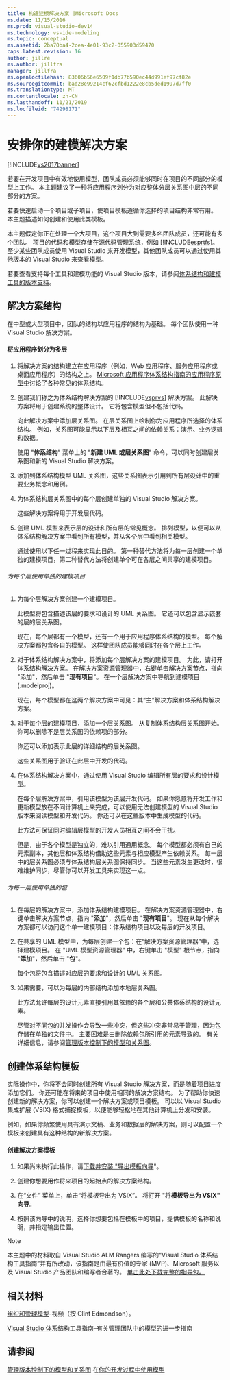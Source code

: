 ```yaml
---
title: 构造建模解决方案 |Microsoft Docs
ms.date: 11/15/2016
ms.prod: visual-studio-dev14
ms.technology: vs-ide-modeling
ms.topic: conceptual
ms.assetid: 2ba70ba4-2cea-4e01-93c2-055903d59470
caps.latest.revision: 16
author: jillre
ms.author: jillfra
manager: jillfra
ms.openlocfilehash: 83606b56e6509f1db77b590ec44d991ef97cf82e
ms.sourcegitcommit: bad28e99214cf62cfbd1222e8cb5ded1997d7ff0
ms.translationtype: MT
ms.contentlocale: zh-CN
ms.lasthandoff: 11/21/2019
ms.locfileid: "74298171"
---
```

# <a name="structure-your-modeling-solution"></a>安排你的建模解决方案

[!INCLUDE[vs2017banner](../includes/vs2017banner.md)]

若要在开发项目中有效地使用模型，团队成员必须能够同时在项目的不同部分的模型上工作。 本主题建议了一种将应用程序划分为对应整体分层关系图中层的不同部分的方案。

若要快速启动一个项目或子项目，使项目模板遵循你选择的项目结构非常有用。 本主题描述如何创建和使用此类模板。

本主题假定你正在处理一个大项目，这个项目大到需要多名团队成员，还可能有多个团队。 项目的代码和模型存储在源代码管理系统，例如 [!INCLUDE[esprtfs](../includes/esprtfs-md.md)]。 至少某些团队成员使用 Visual Studio 来开发模型，其他团队成员可以通过使用其他版本的 Visual Studio 来查看模型。

若要查看支持每个工具和建模功能的 Visual Studio 版本，请参阅[体系结构和建模工具的版本支持](../modeling/what-s-new-for-design-in-visual-studio.md#VersionSupport)。

## <a name="solution-structure"></a>解决方案结构

在中型或大型项目中，团队的结构以应用程序的结构为基础。 每个团队使用一种 Visual Studio 解决方案。

#### <a name="to-divide-an-application-into-layers"></a>将应用程序划分为多层

1. 将解决方案的结构建立在应用程序（例如，Web 应用程序、服务应用程序或桌面应用程序）的结构之上。 [Microsoft 应用程序体系结构指南的应用程序原型中](https://go.microsoft.com/fwlink/?LinkId=196681)讨论了各种常见的体系结构。

2. 创建我们称之为体系结构解决方案的 [!INCLUDE[vsprvs](../includes/vsprvs-md.md)] 解决方案。 此解决方案将用于创建系统的整体设计。 它将包含模型但不包括代码。

    向此解决方案中添加层关系图。 在层关系图上绘制你为应用程序所选择的体系结构。 例如，关系图可能显示以下层及相互之间的依赖关系：演示、业务逻辑和数据。

    使用 "**体系结构**" 菜单上的 "**新建 UML 或层关系图**" 命令，可以同时创建层关系图和新的 Visual Studio 解决方案。

3. 添加到体系结构模型 UML 关系图，这些关系图表示引用到所有层设计中的重要业务概念和用例。

4. 为体系结构层关系图中的每个层创建单独的 Visual Studio 解决方案。

    这些解决方案将用于开发层代码。

5. 创建 UML 模型来表示层的设计和所有层的常见概念。 排列模型，以便可以从体系结构解决方案中看到所有模型，并从各个层中看到相关模型。

    通过使用以下任一过程来实现此目的。 第一种替代方法将为每一层创建一个单独的建模项目，第二种替代方法将创建单个可在各层之间共享的建模项目。

###### <a name="to-use-a-separate-modeling-project-for-each-layer"></a>为每个层使用单独的建模项目

1. 为每个层解决方案创建一个建模项目。

    此模型将包含描述该层的要求和设计的 UML 关系图。 它还可以包含显示嵌套的层的层关系图。

    现在，每个层都有一个模型，还有一个用于应用程序体系结构的模型。 每个解决方案都包含各自的模型。 这样使团队成员能够同时在各个层上工作。

2. 对于体系结构解决方案中，将添加每个层解决方案的建模项目。 为此，请打开体系结构解决方案。 在解决方案资源管理器中，右键单击解决方案节点，指向 "添加"，然后单击 "**现有项目**"。 在一个层解决方案中导航到建模项目 (.modelproj)。

    现在，每个模型都在这两个解决方案中可见：其“主”解决方案和体系结构解决方案。

3. 对于每个层的建模项目，添加一个层关系图。 从复制体系结构层关系图开始。 你可以删除不是层关系图的依赖项的部分。

    你还可以添加表示此层的详细结构的层关系图。

    这些关系图用于验证在此层中开发的代码。

4. 在体系结构解决方案中，通过使用 Visual Studio 编辑所有层的要求和设计模型。

    在每个层解决方案中，引用该模型为该层开发代码。 如果你愿意将开发工作和更新模型放在不同计算机上来完成，可以使用无法创建模型的 Visual Studio 版本来阅读模型和开发代码。 你还可以在这些版本中生成模型的代码。

    此方法可保证同时编辑层模型的开发人员相互之间不会干扰。

    但是，由于各个模型是独立的，难以引用通用概念。 每个模型都必须有自己的元素副本，其他层和体系结构借助这些元素与相应模型产生依赖关系。 每一层中的层关系图必须与体系结构层关系图保持同步。 当这些元素发生更改时，很难维护同步，尽管你可以开发工具来实现这一点。

###### <a name="to-use-a-separate-package-for-each-layer"></a>为每一层使用单独的包

1. 在每层的解决方案中，添加体系结构建模项目。 在解决方案资源管理器中，右键单击解决方案节点，指向 "**添加**"，然后单击 "**现有项目**"。 现在从每个解决方案都可以访问这个单一建模项目：体系结构项目以及每层的开发项目。

2. 在共享的 UML 模型中，为每层创建一个包：在“解决方案资源管理器”中，选择建模项目。 在 "UML 模型资源管理器" 中，右键单击 "模型" 根节点，指向 "**添加**"，然后单击 "**包**"。

    每个包将包含描述对应层的要求和设计的 UML 关系图。

3. 如果需要，可以为每层的内部结构添加本地层关系图。

    此方法允许每层的设计元素直接引用其依赖的各个层和公共体系结构的设计元素。

    尽管对不同包的并发操作会导致一些冲突，但这些冲突非常易于管理，因为包存储在单独的文件中。 主要困难是由删除依赖包所引用的元素导致的。 有关详细信息，请参阅[管理版本控制下的模型和关系图](../modeling/manage-models-and-diagrams-under-version-control.md)。

## <a name="creating-architecture-templates"></a>创建体系结构模板

实际操作中，你将不会同时创建所有 Visual Studio 解决方案，而是随着项目进度添加它们。 你还可能在将来的项目中使用相同的解决方案结构。  为了帮助你快速创建新的解决方案，你可以创建一个解决方案或项目模板。 可以以 Visual Studio 集成扩展 (VSIX) 格式捕捉模板，以便能够轻松地在其他计算机上分发和安装。

例如，如果你频繁使用具有演示文稿、业务和数据层的解决方案，则可以配置一个模板来创建具有这种结构的新解决方案。

#### <a name="to-create-a-solution-template"></a>创建解决方案模板

1. 如果尚未执行此操作，请[下载并安装 "导出模板向导](https://go.microsoft.com/fwlink/?LinkId=196686)"。

2. 创建你想要用作将来项目的起始点的解决方案结构。

3. 在“文件” 菜单上，单击“将模板导出为 VSIX”。 将打开 "将**模板导出为 VSIX" 向导**。

4. 按照该向导中的说明，选择你想要包括在模板中的项目，提供模板的名称和说明，并指定输出位置。

> [!NOTE]
> 本主题中的材料取自 Visual Studio ALM Rangers 编写的“Visual Studio 体系结构工具指南”并有所改动，该指南是由最有价值的专家 (MVP)、Microsoft 服务以及 Visual Studio 产品团队和编写者合著的。 [单击此处下载完整的指导包。](https://go.microsoft.com/fwlink/?LinkID=191984)

## <a name="related-materials"></a>相关材料

[组织和管理模型](https://channel9.msdn.com/blogs/clinted/uml-with-vs-2010-part-9-organizing-and-managing-your-models)-视频（按 Clint Edmondson）。

[Visual Studio 体系结构工具指南](../modeling/visual-studio-architecture-tooling-guidance.md)–有关管理团队中的模型的进一步指南

## <a name="see-also"></a>请参阅

[管理版本控制下的模型和关系图](../modeling/manage-models-and-diagrams-under-version-control.md)
在[你的开发过程中使用模型](../modeling/use-models-in-your-development-process.md)
